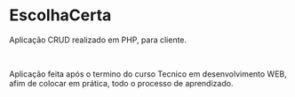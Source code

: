 # EscolhaCerta
<p>Aplicação CRUD realizado em PHP, para cliente.</p><br>
<p>Aplicação feita após o termino do curso Tecnico em desenvolvimento WEB, afim de colocar em prática, todo o processo de aprendizado.</p>
